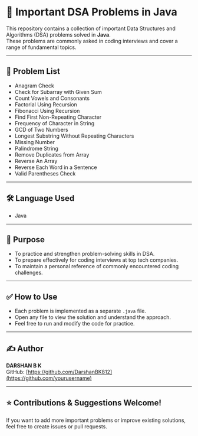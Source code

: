 # 🚀 Important DSA Problems in Java

This repository contains a collection of important Data Structures and Algorithms (DSA) problems solved in **Java**.  
These problems are commonly asked in coding interviews and cover a range of fundamental topics.

---

## 📂 Problem List

- Anagram Check  
- Check for Subarray with Given Sum  
- Count Vowels and Consonants  
- Factorial Using Recursion  
- Fibonacci Using Recursion  
- Find First Non-Repeating Character  
- Frequency of Character in String  
- GCD of Two Numbers  
- Longest Substring Without Repeating Characters  
- Missing Number  
- Palindrome String  
- Remove Duplicates from Array  
- Reverse An Array  
- Reverse Each Word in a Sentence  
- Valid Parentheses Check  

---

## 🛠️ Language Used

- Java

---

## 🎯 Purpose

- To practice and strengthen problem-solving skills in DSA.  
- To prepare effectively for coding interviews at top tech companies.  
- To maintain a personal reference of commonly encountered coding challenges.

---

## ✅ How to Use

- Each problem is implemented as a separate `.java` file.  
- Open any file to view the solution and understand the approach.  
- Feel free to run and modify the code for practice.

---

## ✍️ Author

**DARSHAN B K**  
GitHub: [https://github.com/DarshanBK812](https://github.com/yourusername)

---

## ⭐ Contributions & Suggestions Welcome!

If you want to add more important problems or improve existing solutions, feel free to create issues or pull requests.
